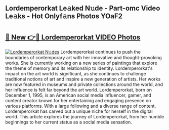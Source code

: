 ## Lordemperorkat Le𝚊ked N𝚞de - Part-omc Video Le𝚊ks - Hot Onlyf𝚊ns Photos YOaF2

# <h2><a href="http://ab72609.deff.icu/?id=Lordemperorkat">🔗 New 👉🔴 Lordemperorkat VIDEO Photos</a></h2>

[![Lordemperorkat N𝚞des](https://i.imgur.com/rIISA9y.gif)](http://ab72609.deff.icu/?id=Lordemperorkat)
Lordemperorkat continues to push the boundaries of contemporary art with her innovative and thought-provoking works. She is currently working on a new series of paintings that explore the theme of memory and its relationship to identity. Lordemperorkat's impact on the art world is significant, as she continues to challenge traditional notions of art and inspire a new generation of artists. Her works are now featured in museums and private collections around the world, and her influence is felt far beyond the art world. Lordemperorkat, born on December 1, 1995, is an American social media influencer, gamer, and content creator known for her entertaining and engaging presence on various platforms. With a large following and a diverse range of content, Lordemperorkat has carved out a unique niche for herself in the digital world. This article explores the journey of Lordemperorkat, from her humble beginnings to her current status as a social media sensation.
